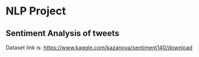 # NLP Project
## Sentiment Analysis of tweets
Dataset link is: https://www.kaggle.com/kazanova/sentiment140/download
